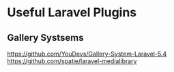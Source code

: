# Useful Laravel Plugins

## Gallery Systsems

https://github.com/YouDevs/Gallery-System-Laravel-5.4
https://github.com/spatie/laravel-medialibrary
